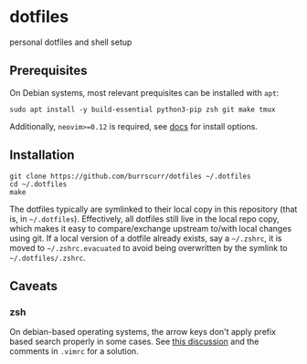 # dotfiles

personal dotfiles and shell setup

## Prerequisites

On Debian systems, most relevant prequisites can be installed with `apt`:

```
sudo apt install -y build-essential python3-pip zsh git make tmux
```

Additionally, `neovim>=0.12` is required, see [docs][nvim-install]
for install options.

## Installation

```
git clone https://github.com/burrscurr/dotfiles ~/.dotfiles
cd ~/.dotfiles
make
```

The dotfiles typically are symlinked to their local copy
in this repository (that is, in `~/.dotfiles`). Effectively, all dotfiles still
live in the local repo copy, which makes it easy to
compare/exchange upstream to/with local changes using git. If a local version of
a dotfile already exists, say a `~/.zshrc`, it is moved to `~/.zshrc.evacuated`
to avoid being overwritten by the symlink to `~/.dotfiles/.zshrc`.

## Caveats

### zsh

On debian-based operating systems, the arrow keys don't apply prefix based
search properly in some cases. See [this
discussion](https://www.zsh.org/mla/users/2014/msg00567.html)
and the comments in `.vimrc` for a solution.

[nvim-install]: https://github.com/neovim/neovim/blob/master/INSTALL.md#pre-built-archives-2
